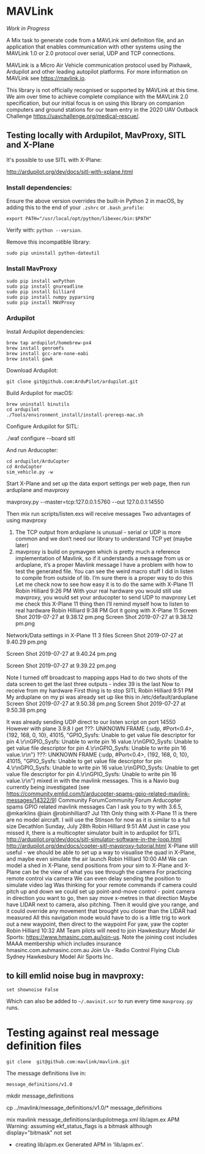 # MAVLink

_Work in Progress_

A Mix task to generate code from a MAVLink xml definition file, and an
application that enables communication with other systems using the
MAVLink 1.0 or 2.0 protocol over serial, UDP and TCP connections.

MAVLink is a Micro Air Vehicle communication protocol used by Pixhawk,
Ardupilot and other leading autopilot platforms. For more information
on MAVLink see https://mavlink.io.

This library is not officially recognised or supported by MAVLink at this
time. We aim over time to achieve complete compliance with the MAVLink 2.0
specification, but our initial focus is on using this library on companion
computers and ground stations for our team entry in the
2020 UAV Outback Challenge https://uavchallenge.org/medical-rescue/.

## Testing locally with Ardupilot, MavProxy, SITL and X-Plane

It's possible to use SITL with X-Plane:

http://ardupilot.org/dev/docs/sitl-with-xplane.html

### Install dependencies:

<!-- Install Python 3:

```
brew install python
``` -->

Ensure the above version overrides the built-in Python 2 in macOS, by adding this
to the end of your `.zshrc` or `.bash_profile`:

```
export PATH="/usr/local/opt/python/libexec/bin:$PATH"
```

Verify with: `python --version`.

Remove this incompatible library:

```
sudo pip uninstall python-dateutil
```

### Install MavProxy

```
sudo pip install wxPython
sudo pip install gnureadline
sudo pip install billiard
sudo pip install numpy pyparsing
sudo pip install MAVProxy
```

### Ardupilot

Install Ardupilot dependencies:

```
brew tap ardupilot/homebrew-px4
brew install genromfs
brew install gcc-arm-none-eabi
brew install gawk
```

Download Ardupilot:

```
git clone git@github.com:ArduPilot/ardupilot.git
```

Build Ardupilot for macOS:

```
brew uninstall binutils
cd ardupilot
./Tools/environment_install/install-prereqs-mac.sh
```

Configure Ardupilot for SITL:

./waf configure --board sitl

And run Arducopter:

```
cd ardupilot/ArduCopter
cd ArduCopter
sim_vehicle.py -w
```

Start X-Plane and set up the data export settings per web page, then run arduplane and mavproxy

mavproxy.py --master=tcp:127.0.0.1:5760 --out 127.0.0.1:14550

Then
mix run scripts/listen.exs
will receive messages
Two advantages of using mavproxy

1. The TCP output from arduplane is unusual - serial or UDP is more common and we don’t need our library to understand TCP yet (maybe later)
2. mavproxy is build on pymavgen which is pretty much a reference implementation of Mavlink, so if it understands a message from us or arduplane, it’s a proper Mavlink message
   I have a problem with how to test the generated file. You can see the weird macro stuff I did in listen to compile from outside of lib. I’m sure there is a proper way to do this
   Let me check now to see how easy it is to do the same with X-Plane 11
   Robin Hilliard 9:26 PM
   With your real hardware you would still use mavproxy, you would set your arducopter to send UDP to mavproxy
   Let me check this X-Plane 11 thing then I’ll remind myself how to listen to real hardware
   Robin Hilliard 9:38 PM
   Got it going with X-Plane 11
   Screen Shot 2019-07-27 at 9.38.12 pm.png
   Screen Shot 2019-07-27 at 9.38.12 pm.png

Network/Data settings in X-Plane 11
3 files
Screen Shot 2019-07-27 at 9.40.29 pm.png

Screen Shot 2019-07-27 at 9.40.24 pm.png

Screen Shot 2019-07-27 at 9.39.22 pm.png

Note I turned off broadcast to mapping apps
Had to do two shots of the data screen to get the last three outputs - index 39 is the last
Now to receive from my hardware
First thing is to stop SITL
Robin Hilliard 9:51 PM
My arduplane on my pi was already set up like this in /etc/default/arduplane
Screen Shot 2019-07-27 at 9.50.38 pm.png
Screen Shot 2019-07-27 at 9.50.38 pm.png

It was already sending UDP direct to our listen script on port 14550
However with plane 3.9.8 I get
???: UNKNOWN FRAME {:udp, #Port<0.4>, {192, 168, 0, 10}, 41015, "GPIO_Sysfs: Unable to get value file descriptor for pin 4.\r\nGPIO_Sysfs: Unable to write pin 16 value.\r\nGPIO_Sysfs: Unable to get value file descriptor for pin 4.\r\nGPIO_Sysfs: Unable to write pin 16 value.\r\n"}
???: UNKNOWN FRAME {:udp, #Port<0.4>, {192, 168, 0, 10}, 41015, "GPIO_Sysfs: Unable to get value file descriptor for pin 4.\r\nGPIO_Sysfs: Unable to write pin 16 value.\r\nGPIO_Sysfs: Unable to get value file descriptor for pin 4.\r\nGPIO_Sysfs: Unable to write pin 16 value.\r\n"}
mixed in with the mavlink messages. This is a Navio bug currently being investigated (see https://community.emlid.com/t/arducopter-spams-gpio-related-mavlink-messages/14322/9)
Community ForumCommunity Forum
Arducopter spams GPIO related mavlink messages
Can I ask you to try with 3.6.5, @mkarklins @iain @robinhilliard?
Jul 11th
Only thing with X-Plane 11 is there are no model aircraft. I will use the Stinson for now as it is similar to a full size Decathlon
Sunday, July 28th
Robin Hilliard 9:51 AM
Just in case you missed it, there is a multicopter simulator built in to ardupilot for SITL http://ardupilot.org/dev/docs/sitl-simulator-software-in-the-loop.html http://ardupilot.org/dev/docs/copter-sitl-mavproxy-tutorial.html
X-Plane still useful - we should be able to set up a way to visualise the quad in X-Plane, and maybe even simulate the air launch
Robin Hilliard 10:00 AM
We can model a shed in X-Plane, send positions from your sim to X-Plane and X-Plane can be the view of what you see through the camera
For practicing remote control via camera
We can even delay sending the position to simulate video lag
Was thinking for your remote commands if camera could pitch up and down we could set up point-and-move control - point camera in direction you want to go, then say move x-metres in that direction
Maybe have LIDAR next to camera, also pitching. Then it would give you range, and it could override any movement that brought you closer than the LIDAR had measured
All this navigation mode would have to do is a little trig to work out a new waypoint, then direct to the waypoint
For yaw, yaw the copter
Robin Hilliard 10:32 AM
Team pilots will need to join Hawkesbury Model Air Sports: https://www.hmasinc.com.au/join-us. Note the joining cost includes MAAA membership which includes insurance
hmasinc.com.auhmasinc.com.au
Join Us - Radio Control Flying Club Sydney
Hawkesbury Model Air Sports Inc.

## to kill emlid noise bug in mavproxy:

```
set shownoise False
```

Which can also be added to `~/.mavinit.scr` to run every time `mavproxy.py` runs.

# Testing against real message definition files

```
git clone  git@github.com:mavlink/mavlink.git
```

The message definitions live in:

```
message_definitions/v1.0
```

mkdir message_definitions

cp ../mavlink/message_definitions/v1.0/\* message_definitions

mix mavlink message_definitions/ardupilotmega.xml lib/apm.ex APM
Warning: assuming ekf_status_flags is a bitmask although display="bitmask" not set

- creating lib/apm.ex
  Generated APM in 'lib/apm.ex'.
